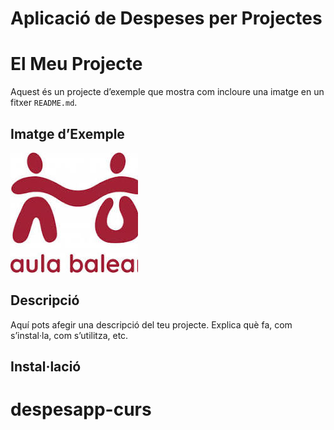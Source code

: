 # Aplicació de Despeses per Projectes

 # El Meu Projecte

Aquest és un projecte d’exemple que mostra com incloure una imatge en un fitxer `README.md`.

## Imatge d’Exemple

![Descripció de la imatge](aula.jpeg)

## Descripció

Aquí pots afegir una descripció del teu projecte. Explica què fa, com s’instal·la, com s’utilitza, etc.

## Instal·lació


# despesapp-curs
